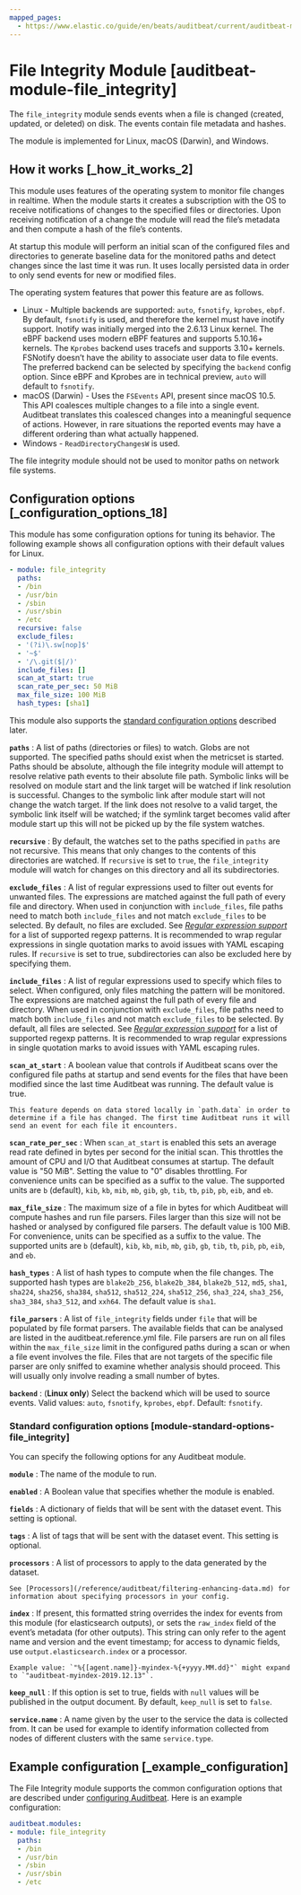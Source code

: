 ```yaml
---
mapped_pages:
  - https://www.elastic.co/guide/en/beats/auditbeat/current/auditbeat-module-file_integrity.html
---
```


# File Integrity Module [auditbeat-module-file_integrity]

The `file_integrity` module sends events when a file is changed (created, updated, or deleted) on disk. The events contain file metadata and hashes.

The module is implemented for Linux, macOS (Darwin), and Windows.


## How it works [_how_it_works_2]

This module uses features of the operating system to monitor file changes in realtime. When the module starts it creates a subscription with the OS to receive notifications of changes to the specified files or directories. Upon receiving notification of a change the module will read the file’s metadata and then compute a hash of the file’s contents.

At startup this module will perform an initial scan of the configured files and directories to generate baseline data for the monitored paths and detect changes since the last time it was run. It uses locally persisted data in order to only send events for new or modified files.

The operating system features that power this feature are as follows.

* Linux - Multiple backends are supported: `auto`, `fsnotify`, `kprobes`, `ebpf`. By default, `fsnotify` is used, and therefore the kernel must have inotify support. Inotify was initially merged into the 2.6.13 Linux kernel. The eBPF backend uses modern eBPF features and supports 5.10.16+ kernels. The `Kprobes` backend uses tracefs and supports 3.10+ kernels. FSNotify doesn’t have the ability to associate user data to file events. The preferred backend can be selected by specifying the `backend` config option. Since eBPF and Kprobes are in technical preview, `auto` will default to `fsnotify`.
* macOS (Darwin) - Uses the `FSEvents` API, present since macOS 10.5. This API coalesces multiple changes to a file into a single event. Auditbeat translates this coalesced changes into a meaningful sequence of actions. However, in rare situations the reported events may have a different ordering than what actually happened.
* Windows - `ReadDirectoryChangesW` is used.

The file integrity module should not be used to monitor paths on network file systems.


## Configuration options [_configuration_options_18]

This module has some configuration options for tuning its behavior. The following example shows all configuration options with their default values for Linux.

```yaml
- module: file_integrity
  paths:
  - /bin
  - /usr/bin
  - /sbin
  - /usr/sbin
  - /etc
  recursive: false
  exclude_files:
  - '(?i)\.sw[nop]$'
  - '~$'
  - '/\.git($|/)'
  include_files: []
  scan_at_start: true
  scan_rate_per_sec: 50 MiB
  max_file_size: 100 MiB
  hash_types: [sha1]
```

This module also supports the [standard configuration options](#module-standard-options-file_integrity) described later.

**`paths`**
:   A list of paths (directories or files) to watch. Globs are not supported. The specified paths should exist when the metricset is started. Paths should be absolute, although the file integrity module will attempt to resolve relative path events to their absolute file path. Symbolic links will be resolved on module start and the link target will be watched if link resolution is successful. Changes to the symbolic link after module start will not change the watch target. If the link does not resolve to a valid target, the symbolic link itself will be watched; if the symlink target becomes valid after module start up this will not be picked up by the file system watches.

**`recursive`**
:   By default, the watches set to the paths specified in `paths` are not recursive. This means that only changes to the contents of this directories are watched. If `recursive` is set to `true`, the `file_integrity` module will watch for changes on this directory and all its subdirectories.

**`exclude_files`**
:   A list of regular expressions used to filter out events for unwanted files. The expressions are matched against the full path of every file and directory. When used in conjunction with `include_files`, file paths need to match both `include_files` and not match `exclude_files` to be selected. By default, no files are excluded. See [*Regular expression support*](/reference/auditbeat/regexp-support.md) for a list of supported regexp patterns. It is recommended to wrap regular expressions in single quotation marks to avoid issues with YAML escaping rules. If `recursive` is set to true, subdirectories can also be excluded here by specifying them.

**`include_files`**
:   A list of regular expressions used to specify which files to select. When configured, only files matching the pattern will be monitored. The expressions are matched against the full path of every file and directory. When used in conjunction with `exclude_files`, file paths need to match both `include_files` and not match `exclude_files` to be selected. By default, all files are selected. See [*Regular expression support*](/reference/auditbeat/regexp-support.md) for a list of supported regexp patterns. It is recommended to wrap regular expressions in single quotation marks to avoid issues with YAML escaping rules.

**`scan_at_start`**
:   A boolean value that controls if Auditbeat scans over the configured file paths at startup and send events for the files that have been modified since the last time Auditbeat was running. The default value is true.

    This feature depends on data stored locally in `path.data` in order to determine if a file has changed. The first time Auditbeat runs it will send an event for each file it encounters.


**`scan_rate_per_sec`**
:   When `scan_at_start` is enabled this sets an average read rate defined in bytes per second for the initial scan. This throttles the amount of CPU and I/O that Auditbeat consumes at startup. The default value is "50 MiB". Setting the value to "0" disables throttling. For convenience units can be specified as a suffix to the value. The supported units are `b` (default), `kib`, `kb`, `mib`, `mb`, `gib`, `gb`, `tib`, `tb`, `pib`, `pb`, `eib`, and `eb`.

**`max_file_size`**
:   The maximum size of a file in bytes for which Auditbeat will compute hashes and run file parsers. Files larger than this size will not be hashed or analysed by configured file parsers. The default value is 100 MiB. For convenience, units can be specified as a suffix to the value. The supported units are `b` (default), `kib`, `kb`, `mib`, `mb`, `gib`, `gb`, `tib`, `tb`, `pib`, `pb`, `eib`, and `eb`.

**`hash_types`**
:   A list of hash types to compute when the file changes. The supported hash types are `blake2b_256`, `blake2b_384`, `blake2b_512`, `md5`, `sha1`, `sha224`, `sha256`, `sha384`, `sha512`, `sha512_224`, `sha512_256`, `sha3_224`, `sha3_256`, `sha3_384`, `sha3_512`, and `xxh64`. The default value is `sha1`.

**`file_parsers`**
:   A list of `file_integrity` fields under `file` that will be populated by file format parsers. The available fields that can be analysed are listed in the auditbeat.reference.yml file. File parsers are run on all files within the `max_file_size` limit in the configured paths during a scan or when a file event involves the file. Files that are not targets of the specific file parser are only sniffed to examine whether analysis should proceed. This will usually only involve reading a small number of bytes.

**`backend`**
:   (**Linux only**) Select the backend which will be used to source events. Valid values: `auto`, `fsnotify`, `kprobes`, `ebpf`. Default: `fsnotify`.


### Standard configuration options [module-standard-options-file_integrity]

You can specify the following options for any Auditbeat module.

**`module`**
:   The name of the module to run.

**`enabled`**
:   A Boolean value that specifies whether the module is enabled.

**`fields`**
:   A dictionary of fields that will be sent with the dataset event. This setting is optional.

**`tags`**
:   A list of tags that will be sent with the dataset event. This setting is optional.

**`processors`**
:   A list of processors to apply to the data generated by the dataset.

    See [Processors](/reference/auditbeat/filtering-enhancing-data.md) for information about specifying processors in your config.


**`index`**
:   If present, this formatted string overrides the index for events from this module (for elasticsearch outputs), or sets the `raw_index` field of the event’s metadata (for other outputs). This string can only refer to the agent name and version and the event timestamp; for access to dynamic fields, use `output.elasticsearch.index` or a processor.

    Example value: `"%{[agent.name]}-myindex-%{+yyyy.MM.dd}"` might expand to `"auditbeat-myindex-2019.12.13"`.


**`keep_null`**
:   If this option is set to true, fields with `null` values will be published in the output document. By default, `keep_null` is set to `false`.

**`service.name`**
:   A name given by the user to the service the data is collected from. It can be used for example to identify information collected from nodes of different clusters with the same `service.type`.


## Example configuration [_example_configuration]

The File Integrity module supports the common configuration options that are described under [configuring Auditbeat](/reference/auditbeat/configuration-auditbeat.md). Here is an example configuration:

```yaml
auditbeat.modules:
- module: file_integrity
  paths:
  - /bin
  - /usr/bin
  - /sbin
  - /usr/sbin
  - /etc
```


